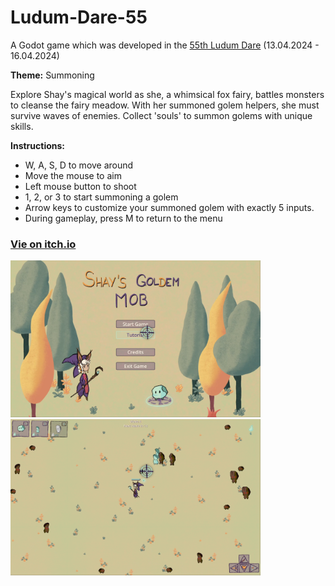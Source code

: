 # Ludum-Dare-55
A Godot game which was developed in the [55th Ludum Dare](https://ldjam.com/events/ludum-dare/55) (13.04.2024 - 16.04.2024)

**Theme:** Summoning

Explore Shay's magical world as she, a whimsical fox fairy, battles monsters to cleanse the fairy meadow. With her summoned golem helpers, she must survive waves of enemies. Collect 'souls' to summon golems with unique skills.

**Instructions:**
+ W, A, S, D to move around
+ Move the mouse to aim
+ Left mouse button to shoot
+ 1, 2, or 3 to start summoning a golem
+ Arrow keys to customize your summoned golem with exactly 5 inputs.
+ During gameplay, press M to return to the menu

### [Vie on itch.io](https://kyunru.itch.io/shays-goldem-mob)

<img width="400" alt="Screenshot 1" src="assets/screenshots/menu.png"/> <img width="400" alt="Screenshot 2" src="assets/screenshots/gameplay2.png"/>